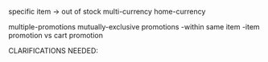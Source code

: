 specific item -> out of stock
multi-currency
home-currency

multiple-promotions
mutually-exclusive promotions
-within same item
-item promotion vs cart promotion


CLARIFICATIONS NEEDED:
